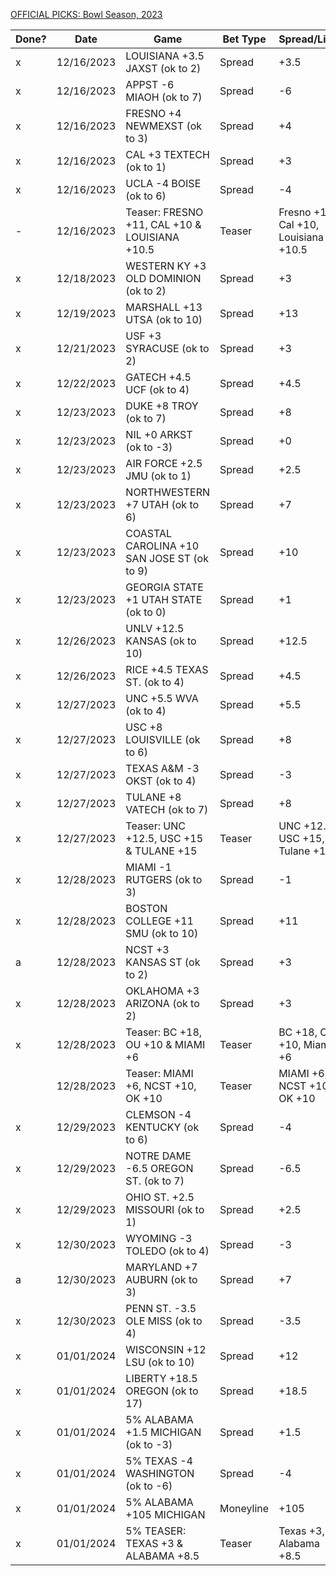 [OFFICIAL PICKS: Bowl Season, 2023](https://locals.com/feed/24414/sportspicks/4991008/official-picks-bowl-season-2023)

| Done? | Date       | Game                                          | Bet Type  | Spread/Line                          | Max | Notes    |
| ----- | ---------- | --------------------------------------------- | --------- | ------------------------------------ | --- | -------- |
| x     | 12/16/2023 | LOUISIANA +3.5 JAXST (ok to 2)                | Spread    | +3.5                                 | 2%  | ok to 2  |
| x     | 12/16/2023 | APPST -6 MIAOH (ok to 7)                      | Spread    | -6                                   | 2%  | ok to 7  |
| x     | 12/16/2023 | FRESNO +4 NEWMEXST (ok to 3)                  | Spread    | +4                                   | 2%  | ok to 3  |
| x     | 12/16/2023 | CAL +3 TEXTECH (ok to 1)                      | Spread    | +3                                   | 2%  | ok to 1  |
| x     | 12/16/2023 | UCLA -4 BOISE (ok to 6)                       | Spread    | -4                                   | 2%  | ok to 6  |
| -     | 12/16/2023 | Teaser: FRESNO +11, CAL +10 & LOUISIANA +10.5 | Teaser    | Fresno +11, Cal +10, Louisiana +10.5 | 2%  |          |
| x     | 12/18/2023 | WESTERN KY +3 OLD DOMINION (ok to 2)          | Spread    | +3                                   | 2%  | ok to 2  |
| x     | 12/19/2023 | MARSHALL +13 UTSA (ok to 10)                  | Spread    | +13                                  | 2%  | ok to 10 |
| x     | 12/21/2023 | USF +3 SYRACUSE (ok to 2)                     | Spread    | +3                                   | 2%  | ok to 2  |
| x     | 12/22/2023 | GATECH +4.5 UCF (ok to 4)                     | Spread    | +4.5                                 | 2%  | ok to 4  |
| x     | 12/23/2023 | DUKE +8 TROY (ok to 7)                        | Spread    | +8                                   | 2%  | ok to 7  |
| x     | 12/23/2023 | NIL +0 ARKST (ok to -3)                       | Spread    | +0                                   | 2%  | ok to -3 |
| x     | 12/23/2023 | AIR FORCE +2.5 JMU (ok to 1)                  | Spread    | +2.5                                 | 2%  | ok to 1  |
| x     | 12/23/2023 | NORTHWESTERN +7 UTAH (ok to 6)                | Spread    | +7                                   | 2%  | ok to 6  |
| x     | 12/23/2023 | COASTAL CAROLINA +10 SAN JOSE ST (ok to 9)    | Spread    | +10                                  | 2%  | ok to 9  |
| x     | 12/23/2023 | GEORGIA STATE +1 UTAH STATE (ok to 0)         | Spread    | +1                                   | 2%  | ok to 0  |
| x     | 12/26/2023 | UNLV +12.5 KANSAS (ok to 10)                  | Spread    | +12.5                                | 2%  | ok to 10 |
| x     | 12/26/2023 | RICE +4.5 TEXAS ST. (ok to 4)                 | Spread    | +4.5                                 | 2%  | ok to 4  |
| x     | 12/27/2023 | UNC +5.5 WVA (ok to 4)                        | Spread    | +5.5                                 | 2%  | ok to 4  |
| x     | 12/27/2023 | USC +8 LOUISVILLE (ok to 6)                   | Spread    | +8                                   | 2%  | ok to 6  |
| x     | 12/27/2023 | TEXAS A&M -3 OKST (ok to 4)                   | Spread    | -3                                   | 2%  | ok to 4  |
| x     | 12/27/2023 | TULANE +8 VATECH (ok to 7)                    | Spread    | +8                                   | 2%  | ok to 7  |
| x     | 12/27/2023 | Teaser: UNC +12.5, USC +15 & TULANE +15       | Teaser    | UNC +12.5, USC +15, Tulane +15       | 2%  |          |
| x     | 12/28/2023 | MIAMI -1 RUTGERS (ok to 3)                    | Spread    | -1                                   | 2%  | ok to 3  |
| x     | 12/28/2023 | BOSTON COLLEGE +11 SMU (ok to 10)             | Spread    | +11                                  | 2%  | ok to 10 |
| a     | 12/28/2023 | NCST +3 KANSAS ST (ok to 2)                   | Spread    | +3                                   | 2%  | ok to 2  |
| x     | 12/28/2023 | OKLAHOMA +3 ARIZONA (ok to 2)                 | Spread    | +3                                   | 2%  | ok to 2  |
| x     | 12/28/2023 | Teaser: BC +18, OU +10 & MIAMI +6             | Teaser    | BC +18, OU +10, Miami +6             | 2%  |          |
|       | 12/28/2023 | Teaser: MIAMI +6, NCST +10, OK +10            | Teaser    | MIAMI +6, NCST +10, OK +10           | 2%  |          |
| x     | 12/29/2023 | CLEMSON -4 KENTUCKY (ok to 6)                 | Spread    | -4                                   | 2%  | ok to 6  |
| x     | 12/29/2023 | NOTRE DAME -6.5 OREGON ST. (ok to 7)          | Spread    | -6.5                                 | 2%  | ok to 7  |
| x     | 12/29/2023 | OHIO ST. +2.5 MISSOURI (ok to 1)              | Spread    | +2.5                                 | 2%  | ok to 1  |
| x     | 12/30/2023 | WYOMING -3 TOLEDO (ok to 4)                   | Spread    | -3                                   | 2%  | ok to 4  |
| a     | 12/30/2023 | MARYLAND +7 AUBURN (ok to 3)                  | Spread    | +7                                   | 2%  | ok to 3  |
| x     | 12/30/2023 | PENN ST. -3.5 OLE MISS (ok to 4)              | Spread    | -3.5                                 | 2%  | ok to 4  |
| x     | 01/01/2024 | WISCONSIN +12 LSU (ok to 10)                  | Spread    | +12                                  | 2%  | ok to 10 |
| x     | 01/01/2024 | LIBERTY +18.5 OREGON (ok to 17)               | Spread    | +18.5                                | 2%  | ok to 17 |
| x     | 01/01/2024 | 5% ALABAMA +1.5 MICHIGAN (ok to -3)           | Spread    | +1.5                                 | 5%  | ok to -3 |
| x     | 01/01/2024 | 5% TEXAS -4 WASHINGTON (ok to -6)             | Spread    | -4                                   | 5%  | ok to -6 |
| x     | 01/01/2024 | 5% ALABAMA +105 MICHIGAN                      | Moneyline | +105                                 | 5%  |          |
| x     | 01/01/2024 | 5% TEASER: TEXAS +3 & ALABAMA +8.5            | Teaser    | Texas +3, Alabama +8.5               | 5%  |          |
